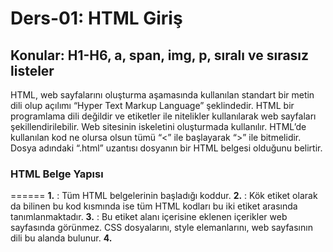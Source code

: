 # Ders-01: HTML Giriş
## Konular: H1-H6, a, span, img, p, sıralı ve sırasız listeler

HTML, web sayfalarını oluşturma aşamasında kullanılan standart bir metin dili olup açılımı “Hyper Text Markup Language” şeklindedir. HTML bir programlama dili değildir ve etiketler ile nitelikler kullanılarak web sayfaları şekillendirilebilir. Web sitesinin iskeletini oluşturmada kullanılır.
HTML’de kullanılan kod ne olursa olsun tümü “<” ile başlayarak “>” ile bitmelidir.
Dosya adındaki “.html” uzantısı dosyanın  bir HTML belgesi olduğunu belirtir.
### HTML Belge Yapısı
======
**1.**	<!DOCTYPE html>: Tüm HTML belgelerinin başladığı koddur.
**2.**	<html>: Kök etiket olarak da bilinen bu kod kısmında ise tüm HTML kodları bu iki etiket arasında tanımlanmaktadır.
**3.**	<head>: Bu etiket alanı içerisine eklenen içerikler web sayfasında görünmez. CSS dosyalarını, style elemanlarını, web sayfasının dili bu alanda bulunur.
**4.**	<title>: Web sitesinin başlık alanı tanımlanmaktadır. <title> etiketi de <head> etiketlerinin arasında bulunmaktadır.
**5.**	<body>: Web sayfasının görünen yüzüdür. Yani kullanıcı tarafından web sitesinde görünecek olan kısımlar bu etiketler arasına eklenmektedir. Başlıklar, paragraflar, resimler, linkler, tablolar gibi HTML öğelerini içerir. <body> etiketi sadece 1 defa kullanılmaktadır.
**6.**	<meta charset=”utf-8”>: Web tarayıcıların HTML sayfasındaki karakterlerin ne olduğunu anlaması içindir. Hangi karakteri kullandığımızı belirterek tarayıcının anlamasını sağlıyoruz.

#### HTML Etiketleri
**1.** Başlık Etiketleri
HTML temelde 6 başlık öğesini destekler. H1 ve H6 arasındaki başlık etiketleridir. H1 etiketi önemlidir ve Google tarafından sayfa içeriği hakkında bilgi alınabilmektedir. Bu yüzden bir sayfada bir adet H1 etiketi bulunması önemlidir. En büyük olan H1 etiketi olup H6 etiketi ise en küçük başlık etiketidir.
	<H1>Başlık 1</H1>
	<H2>Başlık 2</H2>
	<H3>Başlık 3</H3>
	<H4>Başlık 4</H4>
	<H5>Başlık 5</H5>
	<H6>Başlık 6</H6>
				Şeklinde kullanılmaktadır.

2. Link Etiketi (a Etiketi)
	a etiketini bağlantı metinleri oluşturabilmek ve bu bağlantılar ile farklı sayfalara geçiş için kullanılmaktadır. Bu etiketin en önemli özelliği “href” özelliğidir. “href” ile bağlantı oluşturmak istediğimiz sayfanın URL’si verilebilir.
	Tüm tarayıcılarda linkler,
	•	Ziyaret edilmiş linkler mor ve altı çizili,
	•	Ziyaret edilmemiş linkler mavi ve altı çizili,
	•	Link aktifken kırmızı renkte ve altı çizili
Şeklinde varsayılan olarak görünmektedir.
	“href” özelliği tanımlanmamış bir a etiketinde “target” özelliği de kullanılamaz. “target” özelliği tanımlanmamış ise bağlantılar aynı sekme içerisinde açılır. Ancak target = “_blank” yazılırsa “href” kısmına yazılan link’i yeni sekmede açacaktır.
	“href” kısmına sadece farklı bir sayfanın URL’si değil aynı zamanda geliştirmekte olduğumuz projede bulunan farklı bir HTML sayfasına da yönlendirme yapabiliriz. Bunun için de href kısmına HTML sayfasının adını yazarak yönlendirmeyi gerçekleştirebiliriz.
	<a href = https://github.com/ahmetkanbaz target = “_blank”>Ahmet KANBAZ (GitHub)</a>
							Şeklinde kullanılabilir.

3. Paragraf Etiketi (p Etiketi)
	p etiketi paragraf oluşturmak için kullanılır. Tarayıcılarda <p> etiketinden önce ve sonra biraz boşluk bırakır. p etiketleri arasına yazmış olduğumuz metinde alt satıra geçmek bir şey ifade etmez. Alt satıra geçmeyi sağlayan HTML etiketleri bulunmaktadır. Bu etiketlerin kullanılması daha doğru olacaktır.
